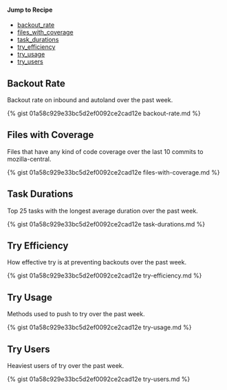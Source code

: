 #### Jump to Recipe
* [backout_rate](#backout-rate)
* [files_with_coverage](#files-with-coverage)
* [task_durations](#task-durations)
* [try_efficiency](#try-efficiency)
* [try_usage](#try-usage)
* [try_users](#try-users)

## Backout Rate

Backout rate on inbound and autoland over the past week.

{% gist 01a58c929e33bc5d2ef0092ce2cad12e backout-rate.md %}

## Files with Coverage

Files that have any kind of code coverage over the last 10 commits to mozilla-central.

{% gist 01a58c929e33bc5d2ef0092ce2cad12e files-with-coverage.md %}

## Task Durations

Top 25 tasks with the longest average duration over the past week.

{% gist 01a58c929e33bc5d2ef0092ce2cad12e task-durations.md %}

## Try Efficiency

How effective try is at preventing backouts over the past week.

{% gist 01a58c929e33bc5d2ef0092ce2cad12e try-efficiency.md %}

## Try Usage

Methods used to push to try over the past week.

{% gist 01a58c929e33bc5d2ef0092ce2cad12e try-usage.md %}

## Try Users

Heaviest users of try over the past week.

{% gist 01a58c929e33bc5d2ef0092ce2cad12e try-users.md %}
